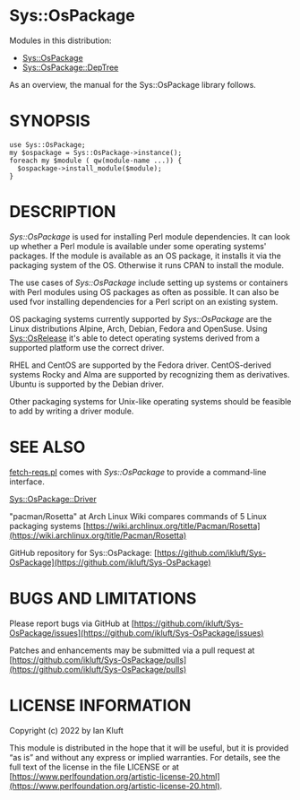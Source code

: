 # Sys::OsPackage
Modules in this distribution:
* [Sys::OsPackage](main)
* [Sys::OsPackage::DepTree](deptree)

As an overview, the manual for the Sys::OsPackage library follows.

# SYNOPSIS

    use Sys::OsPackage;
    my $ospackage = Sys::OsPackage->instance();
    foreach my $module ( qw(module-name ...)) {
      $ospackage->install_module($module);
    }

# DESCRIPTION

_Sys::OsPackage_ is used for installing Perl module dependencies.
It can look up whether a Perl module is available under some operating systems' packages.
If the module is available as an OS package, it installs it via the packaging system of the OS.
Otherwise it runs CPAN to install the module.

The use cases of _Sys::OsPackage_ include setting up systems or containers with Perl modules using OS packages
as often as possible. It can also be used fvor installing dependencies for a Perl script on an existing system.

OS packaging systems currently supported by _Sys::OsPackage_ are the Linux distributions Alpine, Arch, Debian,
Fedora and OpenSuse.
Using [Sys::OsRelease](https://metacpan.org/pod/Sys%3A%3AOsRelease) it's able to detect operating systems derived from a supported platform use the correct driver.

RHEL and CentOS are supported by the Fedora driver.
CentOS-derived systems Rocky and Alma are supported by recognizing them as derivatives.
Ubuntu is supported by the Debian driver.

Other packaging systems for Unix-like operating systems should be feasible to add by writing a driver module.

# SEE ALSO

[fetch-reqs.pl](https://metacpan.org/pod/fetch-reqs.pl) comes with _Sys::OsPackage_ to provide a command-line interface.

[Sys::OsPackage::Driver](https://metacpan.org/pod/Sys%3A%3AOsPackage%3A%3ADriver)

"pacman/Rosetta" at Arch Linux Wiki compares commands of 5 Linux packaging systems [https://wiki.archlinux.org/title/Pacman/Rosetta](https://wiki.archlinux.org/title/Pacman/Rosetta)

GitHub repository for Sys::OsPackage: [https://github.com/ikluft/Sys-OsPackage](https://github.com/ikluft/Sys-OsPackage)

# BUGS AND LIMITATIONS

Please report bugs via GitHub at [https://github.com/ikluft/Sys-OsPackage/issues](https://github.com/ikluft/Sys-OsPackage/issues)

Patches and enhancements may be submitted via a pull request at [https://github.com/ikluft/Sys-OsPackage/pulls](https://github.com/ikluft/Sys-OsPackage/pulls)

# LICENSE INFORMATION

Copyright (c) 2022 by Ian Kluft

This module is distributed in the hope that it will be useful, but it is provided “as is” and without any express or implied warranties. For details, see the full text of the license in the file LICENSE or at [https://www.perlfoundation.org/artistic-license-20.html](https://www.perlfoundation.org/artistic-license-20.html).
